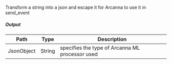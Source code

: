 Transform a string into a json and escape it for Arcanna to use it in send_event

##### Output
| **Path** | **Type** | **Description** |
| --- | --- | --- |
| JsonObject| String | specifies the type of Arcanna ML processor used  | 